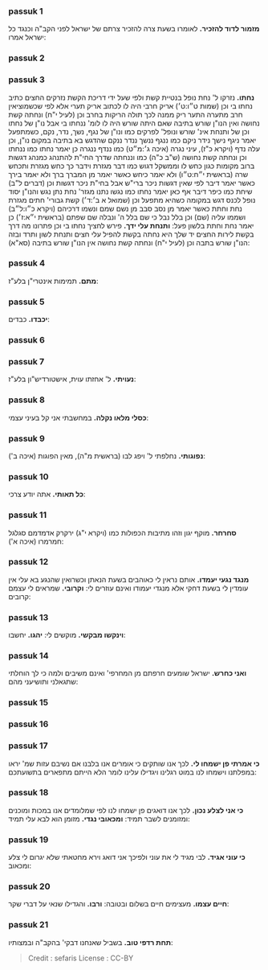 
### passuk 1
<b>מזמור לדוד להזכיר.</b> לאומרו בשעת צרה להזכיר צרתם של ישראל לפני הקב"ה וכנגד כל ישראל אמרו:

### passuk 2

### passuk 3
<b>נחתו.</b> נזרקו ל' נחת נופל בנטיית קשת ולפי שעל ידי דריכת הקשת נזרקים החצים כתיב נחתו בי וכן (שמות ט״ו:ט׳) אריק חרבי היה לו לכתוב אריק תערי אלא לפי שכשמוציאין חרב מתערה התער ריק ממנה לכך תולה הריקות בחרב וכן (לעיל י"ח) ונחתה קשת נחושה ואין הנו"ן שורש בתיבה שאם היתה שורש היה לו לומ' ננחתו בי אבל נו"ן של נחתו וכן של ותנחת אינ' שורש ונופל' לפרקים כמו ונו"ן של נגף, נשך, נדר, נקם, כשמתפעל יאמר ניגף נישך נידר ניקם כמו ננגף ננשך ננדר ננקם שהדגש בא בתיבה במקום נו"ן, וכן עלה נדף (ויקרא כ"ז), עיני נגרה (איכה ג׳:מ״ט) כמו ננדף ננגרה כן יאמר נחתו כמו ננחתו וכן ונחתה קשת נחושה (ש"ב כ"ה) כמו וננחתה שדרך החי"ת להתנהג כמנהג דגשות ברוב מקומות כגון כחש לו וממשקל דגוש כמו דבר מגזרת וידבר כך כחש מגזרת ותכחש שרה (בראשית י״ח:ט״ו) ולא יאמר כיחש כאשר יאמר מן המברך ברך ולא יאמר בירך כאשר יאמר דיבר לפי שאין דגשות ניכר ברי"ש אבל בחי"ת ניכר דגשות וכן (דברים ל"ב) שיחת כמו כיפר דיבר אף כאן יאמר נחתו כמו נגשו נתנו מגזר' נחת נתן נגש והנו"ן יסוד נופל לכנס דגש במקומה כשהיא מתפעל וכן (שמואל א ב׳:ד׳) קשת גבורי' חתים מגזרת נחת וחתת כאשר יאמר מן נסב סבב מן נשם שמם ונשמו דרכיהם (ויקרא כ״ו:ל״ב) ושממו עליה (שם) וכן בלל נבל כי שם בלל ה' ונבלה שם שפתם (בראשית י״א:ז׳) כן יאמר נחת וחתת בלשון פעל:
<b>ותנחת עלי ידך.</b> פירש לחציך נחתו בי וכן פתרונו מה דרך בקשת לירות החצים יד שלך היא נחתה בקשת להפיל עלי חצים ותנחת לשון ותרד ובזה הנו"ן שורש בתבה וכן (לעיל י"ח) ונחתה קשת נחושה אין הנו"ן שורש בתיבה (סא"א):

### passuk 4
<b>מתם.</b> תמימות אינטרי"ן בלע"ז:

### passuk 5
<b>יכבדו.</b> כבדים:

### passuk 6

### passuk 7
<b>נעויתי.</b> ל' אחזתו עוית, אישטורדיש"ון בלע"ז:

### passuk 8
<b>כסלי מלאו נקלה.</b> במחשבתי אני קל בעיני עצמי:

### passuk 9
<b>נפוגותי.</b> נחלפתי ל' ויפג לבו (בראשית מ"ה), מאין הפוגות (איכה ב'):

### passuk 10
<b>כל תאותי.</b> אתה יודע צרכי:

### passuk 11
<b>סחרחר.</b> מוקף יגון וזהו מתיבות הכפולות כמו (ויקרא י"ג) ירקרק אדמדמם סגלגל חמרמרו (איכה א'):

### passuk 12
<b>מנגד נגעי יעמדו.</b> אותם נראין לי כאוהבים בשעת הנאתן וכשרואין שהנגע בא עלי אין עומדין לי בשעת דחקי אלא מנגדי יעמודו ואינם עוזרים לי:
<b>וקרובי.</b> שמראים לי עצמם קרובים:

### passuk 13
<b>וינקשו מבקשי.</b> מוקשים לי:
<b>יהגו.</b> יחשבו:

### passuk 14
<b>ואני כחרש.</b> ישראל שומעים חרפתם מן המחרפי' ואינם משיבים ולמה כי לך הוחלתי שתגאלני ותושיעני מהם:

### passuk 15

### passuk 16

### passuk 17
<b>כי אמרתי פן ישמחו לי.</b> לכך אנו שותקים כי אומרים אנו בלבנו אם נשיבם עזות שמ' יראו במפלתנו וישמחו לנו במוט רגלינו ויגדילו עלינו לומר הלא הייתם מתפארים בתשועתכם:

### passuk 18
<b>כי אני לצלע נכון.</b> לכך אנו דואגים פן ישמחו לנו לפי שמלומדים אנו במכות ומוכנים ומזומנים לשבר תמיד:
<b>ומכאובי נגדי.</b> מזומן הוא לבא עלי תמיד:

### passuk 19
<b>כי עוני אגיד.</b> לבי מגיד לי את עוני ולפיכך אני דואג וירא מחטאתי שלא יגרום לי צלע ומכאוב:

### passuk 20
<b>חיים עצמו.</b> מעצימים חיים בשלום ובטובה:
<b>ורבו.</b> והגדילו שנאי על דברי שקר:

### passuk 21
<b>תחת רדפי טוב.</b> בשביל שאנחנו דבקי' בהקב"ה ובמצותיו:

>Credit : sefaris
>License : CC-BY